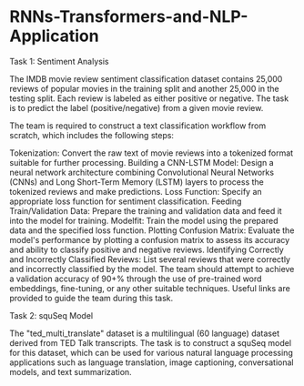 # RNNs-Transformers-and-NLP-Application

Task 1: Sentiment Analysis

The IMDB movie review sentiment classification dataset contains 25,000 reviews of popular movies in the training split and another 25,000 in the testing split. Each review is labeled as either positive or negative. The task is to predict the label (positive/negative) from a given movie review.

The team is required to construct a text classification workflow from scratch, which includes the following steps:

Tokenization: Convert the raw text of movie reviews into a tokenized format suitable for further processing.
Building a CNN-LSTM Model: Design a neural network architecture combining Convolutional Neural Networks (CNNs) and Long Short-Term Memory (LSTM) layers to process the tokenized reviews and make predictions.
Loss Function: Specify an appropriate loss function for sentiment classification.
Feeding Train/Validation Data: Prepare the training and validation data and feed it into the model for training.
Modelfit: Train the model using the prepared data and the specified loss function.
Plotting Confusion Matrix: Evaluate the model's performance by plotting a confusion matrix to assess its accuracy and ability to classify positive and negative reviews.
Identifying Correctly and Incorrectly Classified Reviews: List several reviews that were correctly and incorrectly classified by the model.
The team should attempt to achieve a validation accuracy of 90+% through the use of pre-trained word embeddings, fine-tuning, or any other suitable techniques. Useful links are provided to guide the team during this task.

Task 2: squSeq Model

The "ted_multi_translate" dataset is a multilingual (60 language) dataset derived from TED Talk transcripts. The task is to construct a squSeq model for this dataset, which can be used for various natural language processing applications such as language translation, image captioning, conversational models, and text summarization.
